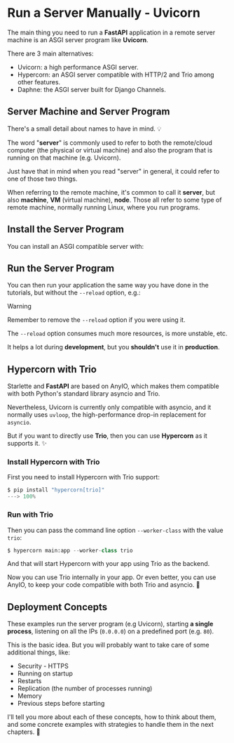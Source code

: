 
# Run a Server Manually - Uvicorn


The main thing you need to run a **FastAPI** application in a remote server machine is an ASGI server program like **Uvicorn**.


There are 3 main alternatives:


* Uvicorn: a high performance ASGI server.
* Hypercorn: an ASGI server compatible with HTTP/2 and Trio among other features.
* Daphne: the ASGI server built for Django Channels.


## Server Machine and Server Program


There's a small detail about names to have in mind. 💡


The word "**server**" is commonly used to refer to both the remote/cloud computer (the physical or virtual machine) and also the program that is running on that machine (e.g. Uvicorn).


Just have that in mind when you read "server" in general, it could refer to one of those two things.


When referring to the remote machine, it's common to call it **server**, but also **machine**, **VM** (virtual machine), **node**. Those all refer to some type of remote machine, normally running Linux, where you run programs.


## Install the Server Program


You can install an ASGI compatible server with:


## Run the Server Program


You can then run your application the same way you have done in the tutorials, but without the `--reload` option, e.g.:



Warning


Remember to remove the `--reload` option if you were using it.


The `--reload` option consumes much more resources, is more unstable, etc.


It helps a lot during **development**, but you **shouldn't** use it in **production**.



## Hypercorn with Trio


Starlette and **FastAPI** are based on AnyIO, which makes them compatible with both Python's standard library asyncio and Trio.


Nevertheless, Uvicorn is currently only compatible with asyncio, and it normally uses `uvloop`, the high-performance drop-in replacement for `asyncio`.


But if you want to directly use **Trio**, then you can use **Hypercorn** as it supports it. ✨


### Install Hypercorn with Trio


First you need to install Hypercorn with Trio support:




```python
$ pip install "hypercorn[trio]"
---> 100%

```


### Run with Trio


Then you can pass the command line option `--worker-class` with the value `trio`:




```python
$ hypercorn main:app --worker-class trio

```


And that will start Hypercorn with your app using Trio as the backend.


Now you can use Trio internally in your app. Or even better, you can use AnyIO, to keep your code compatible with both Trio and asyncio. 🎉


## Deployment Concepts


These examples run the server program (e.g Uvicorn), starting **a single process**, listening on all the IPs (`0.0.0.0`) on a predefined port (e.g. `80`).


This is the basic idea. But you will probably want to take care of some additional things, like:


* Security - HTTPS
* Running on startup
* Restarts
* Replication (the number of processes running)
* Memory
* Previous steps before starting


I'll tell you more about each of these concepts, how to think about them, and some concrete examples with strategies to handle them in the next chapters. 🚀



